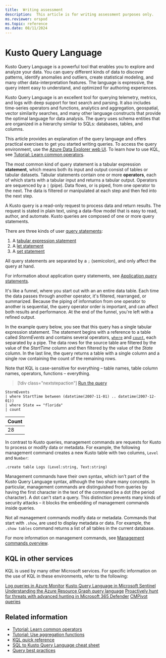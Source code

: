 ```yaml
---
title:  Writing assessment
description:  This article is for writing assessment purposes only.
ms.reviewer: orspod
ms.topic: reference
ms.date: 08/11/2024
---
```

# Kusto Query Language

Kusto Query Language is a powerful tool that enables you to explore and analyze your data. You can query different kinds of data to discover patterns, identify anomalies and outliers, create statistical modeling, and many other data-interpretation features. 
The language is expressive, the query intent easy to understand, and optimized for authoring experiences. 

Kusto Query Language is an excellent tool for querying telemetry, metrics, and logs with deep support for text search and parsing. It also includes time-series operators and functions, analytics and aggregation, geospatial, vector similarity searches, and many other language constructs that provide the optimal language for data analysis. The query uses schema entities that are organized in a hierarchy similar to SQLs: databases, tables, and columns.

This article provides an explanation of the query language and offers practical exercises to get you started writing queries. To access the query environment, use the [Azure Data Explorer web UI](https://dataexplorer.azure.com/). To learn how to use KQL, see [Tutorial: Learn common operators](tutorials/learn-common-operators.md).

The most common kind of query statement is a tabular expression **statement**, which means both its input and output consist of tables or tabular datasets. Tabular statements contain one or more **operators**, each of which starts with a tabular input and returns a tabular output. Operators are sequenced by a `|` (pipe). Data flows, or is piped, from one operator to the next. The data is filtered or manipulated at each step and then fed into the next step.

A Kusto query is a read-only request to process data and return results. The request is stated in plain text, using a data-flow model that is easy to read, author, and automate. Kusto queries are composed of one or more query statements.

There are three kinds of user [query statements](statements.md):

1. A [tabular expression statement](tabular-expression-statements.md)
1. A [let statement](let-statement.md)
1. A [set statement](set-statement.md)

All query statements are separated by a `;` (semicolon), and only affect the query at hand.

For information about application query statements, see [Application query statements](statements.md#application-query-statements).


It's like a funnel, where you start out with an an entire data table. Each time the data passes through another operator, it's filtered, rearranged, or summarized. Because the piping of information from one operator to another is sequential, the query operator order is important, and can affect both results and performance. At the end of the funnel, you're left with a refined output.

In the example query below, you see that this query has a single tabular expression statement. The statement begins with a reference to a table called *StormEvents* and contains several operators, [`where`](where-operator.md) and [`count`](count-operator.md), each separated by a pipe. The data rows for the source table are filtered by the value of the *StartTime* column and then filtered by the value of the *State* column. In the last line, the query returns a table with a single column and a single row containing the count of the remaining rows.

Note that KQL is case-sensitive for everything – table names, table column names, operators, functions – everything.

> [!div class="nextstepaction"]
> <a href="https://dataexplorer.azure.com/clusters/help/databases/Samples?query=H4sIAAAAAAAAAwsuyS/KdS1LzSspVuCqUSjPSC1KVQguSSwqCcnMTVVISi0pT03NU9BISSxJLQGKaBgZGJjrGhrqGhhqKujpKaCJG4HENZENKklVsLVVUHLz8Q/ydHFUUgDZkpxfmlcCAIItD6l6AAAA" target="_blank">Run the query</a>

```kusto
StormEvents 
| where StartTime between (datetime(2007-11-01) .. datetime(2007-12-01))
| where State == "florida"  
| count 
```

|Count|
|-----|
|   28|


In contrast to Kusto queries, management commands are requests for     Kusto to process or modify data or metadata. For example, the following management command creates a new Kusto table with two columns, `Level` and `Number`:

```kusto
.create table Logs (Level:string, Text:string)
```

Management commands have their own syntax, which isn't part of the Kusto Query Language syntax, although the two share many concepts. In particular, management commands are distinguished from queries by having the first character in the text of the command be a dot (the period character). A dot can't start a query. This distinction prevents many kinds of security attacks – it blocks the embedding of management commands inside queries.

Not all management commands modify data or metadata. Commands that start with `.show`, are used to display metadata or data. For example, the `.show tables` command returns a list of all tables in the current database.

For more information on management commands, see [Management commands overview](../management/index.md).

## KQL in other services

KQL is used by many other Microsoft services. For specific information on the use of KQL in these environments, refer to the following:

[Log queries in Azure Monitor](/azure/azure-monitor/logs/log-query-overview)
[Kusto Query Language in Microsoft Sentinel](/azure/sentinel/kusto-overview)
[Understanding the Azure Resource Graph query language](/azure/governance/resource-graph/concepts/query-language)
[Proactively hunt for threats with advanced hunting in Microsoft 365 Defender](/microsoft-365/security/defender/advanced-hunting-overview)
[CMPivot queries](/mem/configmgr/core/servers/manage/cmpivot-overview#queries)

## Related information

* [Tytorial: Learn common operators](tutorials/learn-common-operators.md)
* [Tutorial: Use aggregation functions](tutorials/use-aggregation-functions.md)
* [KQL quick reference](kql-quick-reference.md)
* [SQL to Kusto Query Language cheat sheet](sql-cheat-sheet.md)
* [Query best practices](best-practices.md)
